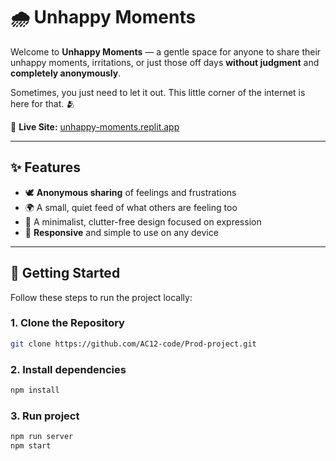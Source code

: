 # 🌧️ Unhappy Moments

Welcome to **Unhappy Moments** — a gentle space for anyone to share their unhappy moments, irritations, or just those off days **without judgment** and **completely anonymously**.

Sometimes, you just need to let it out. This little corner of the internet is here for that. 🫂

🔗 **Live Site:** [unhappy-moments.replit.app](https://unhappy-moments.replit.app/)

---

## ✨ Features

- 🕊️ **Anonymous sharing** of feelings and frustrations  
- 🌍 A small, quiet feed of what others are feeling too  
- 💬 A minimalist, clutter-free design focused on expression  
- 📱 **Responsive** and simple to use on any device  

---

## 🚀 Getting Started

Follow these steps to run the project locally:

### 1. Clone the Repository

```bash
git clone https://github.com/AC12-code/Prod-project.git
```


### 2. Install dependencies

```bash
npm install
```

### 3. Run project

```bash
npm run server
npm start
```

